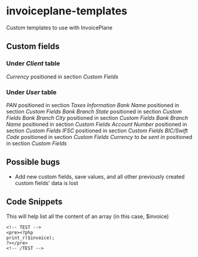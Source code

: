 # invoiceplane-templates

Custom templates to use with InvoicePlane

## Custom fields

### Under *Client* table
*Currency* positioned in section *Custom Fields*

### Under *User* table
*PAN* positioned in section *Taxes Information*
*Bank Name* positioned in section *Custom Fields*
*Bank Branch State* positioned in section *Custom Fields*
*Bank Branch City* positioned in section *Custom Fields*
*Bank Branch Name* positioned in section *Custom Fields*
*Account Number* positioned in section *Custom Fields*
*IFSC* positioned in section *Custom Fields*
*BIC/Swift Code* positioned in section *Custom Fields*
*Currency to be sent in* positioned in section *Custom Fields*


## Possible bugs
* Add new custom fields, save values, and all other previously created custom fields' data is lost

## Code Snippets

This will help list all the content of an array (in this case, $invoice)
```
<!-- TEST -->
<pre><?php 
print_r($invoice); 
?></pre>
<!-- /TEST -->
```